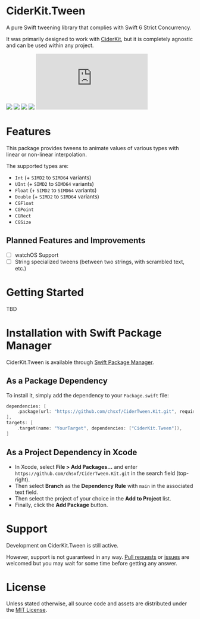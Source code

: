 # CiderKit.Tween

A pure Swift tweening library that complies with Swift 6 Strict Concurrency.

It was primarily designed to work with [CiderKit](https://github.com/chsxf/CiderKit), but it is completely agnostic and can be used within any project.

![](https://img.shields.io/badge/Platform-macOS%2014%2B%20%7C%20iOS%2013%2B%20%7C%20iPadOS%2013%2B%20%7C%20tvOS%2013%2B%20%7C%20visionOS%201%2B-orange)
![](https://img.shields.io/badge/Swift-6-orange)
![](https://github.com/chsxf/CiderCSSKit/actions/workflows/swift.yml/badge.svg)
[![](https://img.shields.io/badge/gitmoji-%20😜%20😍-FFDD67.svg)](https://gitmoji.dev/)
![](https://analytics.chsxf.dev/GitHubStats.badge/CiderKig.Tween/README.md) 

# Features

This package provides tweens to animate values of various types with linear or non-linear interpolation.

The supported types are:

- `Int` (+ `SIMD2` to `SIMD64` variants)
- `UInt` (+ `SIMD2` to `SIMD64` variants)
- `Float` (+ `SIMD2` to `SIMD64` variants)
- `Double` (+ `SIMD2` to `SIMD64` variants)
- `CGFloat` 
- `CGPoint`
- `CGRect`
- `CGSize`

## Planned Features and Improvements

- [ ] watchOS Support
- [ ] String specialized tweens (between two strings, with scrambled text, etc.)

# Getting Started

TBD

# Installation with Swift Package Manager

CiderKit.Tween is available through [Swift Package Manager](https://github.com/apple/swift-package-manager).

## As a Package Dependency

To install it, simply add the dependency to your `Package.swift` file:

```swift
dependencies: [
    .package(url: "https://github.com/chsxf/CiderTween.Kit.git", requirement: .branch("main")),
],
targets: [
    .target(name: "YourTarget", dependencies: ["CiderKit.Tween"]),
]
```

## As a Project Dependency in Xcode

- In Xcode, select **File > Add Packages...** and enter `https://github.com/chsxf/CiderTween.Kit.git` in the search field (top-right). 
- Then select **Branch** as the **Dependency Rule** with `main` in the associated text field.
- Then select the project of your choice in the **Add to Project** list.
- Finally, click the **Add Package** button.

# Support

Development on CiderKit.Tween is still active.

However, support is not guaranteed in any way. [Pull requests](https://github.com/chsxf/CiderKit.Tween/pulls) or [issues](https://github.com/chsxf/CiderKit.Tween/issues) are welcomed but you may wait for some time before getting any answer.

# License

Unless stated otherwise, all source code and assets are distributed under the [MIT License](LICENSE).
